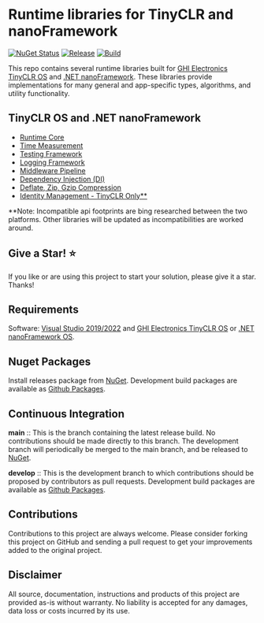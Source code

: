 # Runtime libraries for TinyCLR and nanoFramework

[![NuGet Status](http://img.shields.io/nuget/v/Bytewizer.TinyCLR.Core.svg?style=flat&logo=nuget)](https://www.nuget.org/packages?q=bytewizer)
[![Release](https://github.com/bytewizer/runtime/actions/workflows/release.yml/badge.svg)](https://github.com/bytewizer/runtime/actions/workflows/release.yml)
[![Build](https://github.com/bytewizer/runtime/actions/workflows/actions.yml/badge.svg)](https://github.com/bytewizer/runtime/actions/workflows/actions.yml)

This repo contains several runtime libraries built for [GHI Electronics TinyCLR OS](https://www.ghielectronics.com/) and [.NET nanoFramework](https://www.nanoFramework.net). These libraries provide implementations for many general and app-specific types, algorithms, and utility functionality.

## TinyCLR OS and .NET nanoFramework

* [Runtime Core](https://github.com/bytewizer/runtime/tree/develop/src/core)
* [Time Measurement](https://github.com/bytewizer/runtime/tree/develop/src/stopwatch)
* [Testing Framework](https://github.com/bytewizer/runtime/tree/develop/src/assertions) 
* [Logging Framework](https://github.com/bytewizer/runtime/tree/develop/src/logging) 
* [Middleware Pipeline](https://github.com/bytewizer/runtime/tree/develop/src/pipeline) 
* [Dependency Injection (DI)](https://github.com/bytewizer/runtime/tree/develop/src/di)
* [Deflate, Zip, Gzip Compression](https://github.com/bytewizer/runtime/tree/develop/src/compression)  
* [Identity Management - TinyCLR Only**](https://github.com/bytewizer/runtime/tree/develop/src/identity)

**Note: Incompatible api footprints are bing researched between the two platforms. Other libraries will be updated as incompatibilities are worked around.  

## Give a Star! :star:

If you like or are using this project to start your solution, please give it a star. Thanks!

## Requirements

Software: <a href="https://visualstudio.microsoft.com/downloads/">Visual Studio 2019/2022</a> and <a href="https://www.ghielectronics.com/">GHI Electronics TinyCLR OS</a> or <a href="https://www.nanoFramework.net/">.NET nanoFramework OS</a>.  

## Nuget Packages

Install releases package from [NuGet](https://www.nuget.org/packages?q=bytewizer). Development build packages are available as [Github Packages](https://github.com/bytewizer?tab=packages).

## Continuous Integration

**main** :: This is the branch containing the latest release build. No contributions should be made directly to this branch. The development branch will periodically be merged to the main branch, and be released to [NuGet](https://www.nuget.org/packages?q=bytewizer).

**develop** :: This is the development branch to which contributions should be proposed by contributors as pull requests. Development build packages are available as [Github Packages](https://github.com/bytewizer?tab=packages).

## Contributions

Contributions to this project are always welcome. Please consider forking this project on GitHub and sending a pull request to get your improvements added to the original project.

## Disclaimer

All source, documentation, instructions and products of this project are provided as-is without warranty. No liability is accepted for any damages, data loss or costs incurred by its use.